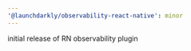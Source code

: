 ```yaml
---
'@launchdarkly/observability-react-native': minor
---
```


initial release of RN observability plugin
